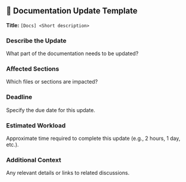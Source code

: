 ## 📖 Documentation Update Template

**Title:** `[Docs] <Short description>`

### Describe the Update
What part of the documentation needs to be updated?

### Affected Sections
Which files or sections are impacted?

### Deadline
Specify the due date for this update.

### Estimated Workload
Approximate time required to complete this update (e.g., 2 hours, 1 day, etc.).

### Additional Context
Any relevant details or links to related discussions.

